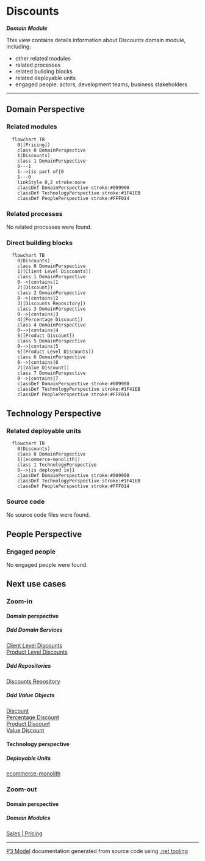 ﻿
# Discounts

***Domain Module***  

This view contains details information about Discounts domain module, including:
- other related modules
- related processes
- related building blocks
- related deployable units
- engaged people: actors, development teams, business stakeholders  

---



## Domain Perspective


### Related modules

```mermaid
  flowchart TB
    0([Pricing])
    class 0 DomainPerspective
    1(Discounts)
    class 1 DomainPerspective
    0---1
    1-->|is part of|0
    1---0
    linkStyle 0,2 stroke:none
    classDef DomainPerspective stroke:#009900
    classDef TechnologyPerspective stroke:#1F41EB
    classDef PeoplePerspective stroke:#FFF014
```

### Related processes

No related processes were found.  

### Direct building blocks

```mermaid
  flowchart TB
    0(Discounts)
    class 0 DomainPerspective
    1([Client Level Discounts])
    class 1 DomainPerspective
    0-->|contains|1
    2([Discount])
    class 2 DomainPerspective
    0-->|contains|2
    3([Discounts Repository])
    class 3 DomainPerspective
    0-->|contains|3
    4([Percentage Discount])
    class 4 DomainPerspective
    0-->|contains|4
    5([Product Discount])
    class 5 DomainPerspective
    0-->|contains|5
    6([Product Level Discounts])
    class 6 DomainPerspective
    0-->|contains|6
    7([Value Discount])
    class 7 DomainPerspective
    0-->|contains|7
    classDef DomainPerspective stroke:#009900
    classDef TechnologyPerspective stroke:#1F41EB
    classDef PeoplePerspective stroke:#FFF014
```

## Technology Perspective


### Related deployable units

```mermaid
  flowchart TB
    0(Discounts)
    class 0 DomainPerspective
    1([ecommerce-monolith])
    class 1 TechnologyPerspective
    0-->|is deployed in|1
    classDef DomainPerspective stroke:#009900
    classDef TechnologyPerspective stroke:#1F41EB
    classDef PeoplePerspective stroke:#FFF014
```

### Source code

No source code files were found.  

## People Perspective


### Engaged people

No engaged people were found.  

## Next use cases


### Zoom-in


#### Domain perspective


##### Ddd Domain Services

[Client Level Discounts](ClientLevelDiscounts.md)  
[Product Level Discounts](ProductLevelDiscounts.md)  

##### Ddd Repositories

[Discounts Repository](DiscountsRepository.md)  

##### Ddd Value Objects

[Discount](Discount.md)  
[Percentage Discount](PercentageDiscount.md)  
[Product Discount](ProductDiscount.md)  
[Value Discount](ValueDiscount.md)  

#### Technology perspective


##### Deployable Units

[ecommerce-monolith](../../../../../Technology/DeployableUnits/EcommerceMonolith.md)  

### Zoom-out


#### Domain perspective


##### Domain Modules

[Sales | Pricing](../Pricing-module.md)  

---

[P3 Model](https://github.com/P3-model/P3-model) documentation generated from source code using [.net tooling](https://github.com/P3-model/P3-model-dotnet)